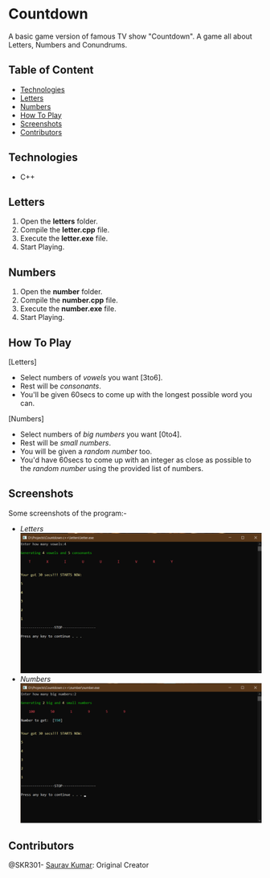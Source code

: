 # Countdown
A basic game version of famous TV show "Countdown". A game all about Letters, Numbers and Conundrums.

## Table of Content
- [Technologies](#technologies)
- [Letters](#letters)
- [Numbers](#numbers)
- [How To Play](#howtoplay)
- [Screenshots](#screenshots)
- [Contributors](#contributors)

## Technologies
- C++

## Letters
1. Open the **letters** folder.
2. Compile the **letter.cpp** file.
3. Execute the **letter.exe** file.
4. Start Playing.

## Numbers
1. Open the **number** folder.
2. Compile the **number.cpp** file.
3. Execute the **number.exe** file.
4. Start Playing.

## How To Play
[Letters]
- Select  numbers of *vowels* you want [3to6].
- Rest will be *consonants*.
- You'll be given 60secs to come up with the longest possible word you can.

[Numbers]
- Select  numbers of *big numbers* you want [0to4].
- Rest will be *small numbers*.
- You will be given a *random number* too.
- You'd have 60secs to come up with an integer as close as possible to the *random number* using the provided list of numbers.

## Screenshots
Some screenshots of the program:-
- *Letters*<br />
![Letters](https://github.com/SKR301/Countdown/blob/main/Screenshots/letters.png)
- *Numbers*<br />
![Letters](https://github.com/SKR301/Countdown/blob/main/Screenshots/number.png)


## Contributors
@SKR301- [Saurav Kumar](https://github.com/SKR301): Original Creator
